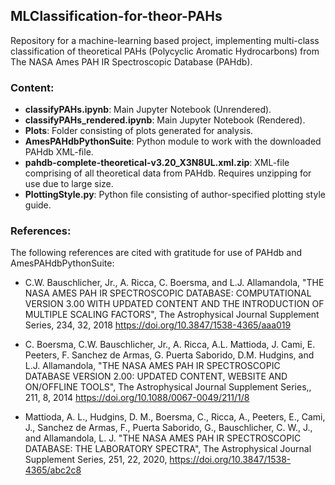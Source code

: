 ## MLClassification-for-theor-PAHs

Repository for a machine-learning based project, implementing multi-class classification of theoretical PAHs (Polycyclic Aromatic Hydrocarbons) from The NASA Ames PAH IR Spectroscopic Database (PAHdb).


### Content:

- **classifyPAHs.ipynb**: Main Jupyter Notebook (Unrendered).
- **classifyPAHs_rendered.ipynb**: Main Jupyter Notebook (Rendered).
- **Plots**: Folder consisting of plots generated for analysis. 
- **AmesPAHdbPythonSuite**: Python module to work with the downloaded PAHdb XML-file.
- **pahdb-complete-theoretical-v3.20_X3N8UL.xml.zip**: XML-file comprising of all theoretical data from PAHdb. Requires unzipping for use due to large size.
- **PlottingStyle.py**: Python file consisting of author-specified plotting style guide. 


### References:

The following references are cited with gratitude for use of PAHdb and AmesPAHdbPythonSuite:

- C.W. Bauschlicher, Jr., A. Ricca, C. Boersma, and L.J. Allamandola, "THE NASA AMES PAH IR SPECTROSCOPIC DATABASE: COMPUTATIONAL VERSION 3.00 WITH UPDATED CONTENT AND THE INTRODUCTION OF MULTIPLE SCALING FACTORS", The Astrophysical Journal Supplement Series, 234, 32, 2018 https://doi.org/10.3847/1538-4365/aaa019

- C. Boersma, C.W. Bauschlicher, Jr., A. Ricca, A.L. Mattioda, J. Cami, E. Peeters, F. Sanchez de Armas, G. Puerta Saborido, D.M. Hudgins, and L.J. Allamandola, "THE NASA AMES PAH IR SPECTROSCOPIC DATABASE VERSION 2.00: UPDATED CONTENT, WEBSITE AND ON/OFFLINE TOOLS", The Astrophysical Journal Supplement Series,, 211, 8, 2014 https://doi.org/10.1088/0067-0049/211/1/8

- Mattioda, A. L., Hudgins, D. M., Boersma, C., Ricca, A., Peeters, E., Cami, J., Sanchez de Armas, F., Puerta Saborido, G., Bauschlicher, C. W., J., and Allamandola, L. J. "THE NASA AMES PAH IR SPECTROSCOPIC DATABASE: THE LABORATORY SPECTRA", The Astrophysical Journal Supplement Series, 251, 22, 2020, https://doi.org/10.3847/1538-4365/abc2c8
